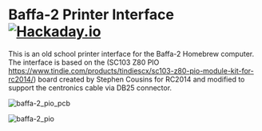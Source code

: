 # Baffa-2 Printer Interface [![Hackaday.io](https://img.shields.io/badge/Hackaday.io--blue.svg)](https://smallcomputercentral.wordpress.com/sc103-z80-pio-module-rc2014/)
This is an old school printer interface for the Baffa-2 Homebrew computer. The interface is based on the (SC103 Z80 PIO https://www.tindie.com/products/tindiescx/sc103-z80-pio-module-kit-for-rc2014/) board created by Stephen Cousins for RC2014 and modified to support the centronics cable via DB25 connector.



![baffa-2_pio_pcb](http://baffa-2.baffasoft.com.br/images/new/baffa-2__0003_Z80-PIO.png)

![baffa-2_pio](http://baffa-2.baffasoft.com.br/images/pics/IMG_20220409_210123606.jpg)

